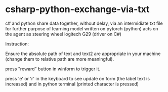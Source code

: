 # csharp-python-exchange-via-txt
c# and python share data together, without delay, via an intermidiate txt file
for further purpose of learning model written on pytorch (python) acts on the agent as steering wheel logitech G29 (driver on C#)

Instruction:

Ensure the absolute path of text and text2 are appropriate in your machine (change them to relative path are more meaningful).

press "reward" button in winform to trigger it.

press 'e' or 'r' in the keyboard to see update on form (the label text is increased) and in python terminal (printed character is pressed)
